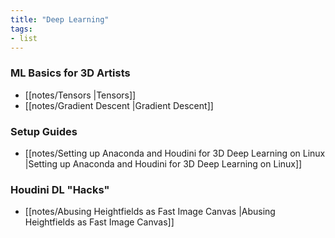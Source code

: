 ```yaml
---
title: "Deep Learning"
tags:
- list
---
```


### ML Basics for 3D Artists
- [[notes/Tensors |Tensors]]
- [[notes/Gradient Descent |Gradient Descent]]

### Setup Guides
-  [[notes/Setting up Anaconda and Houdini for 3D Deep Learning on Linux |Setting up Anaconda and Houdini for 3D Deep Learning on Linux]]

### Houdini DL "Hacks"
- [[notes/Abusing Heightfields as Fast Image Canvas |Abusing Heightfields as Fast Image Canvas]]
